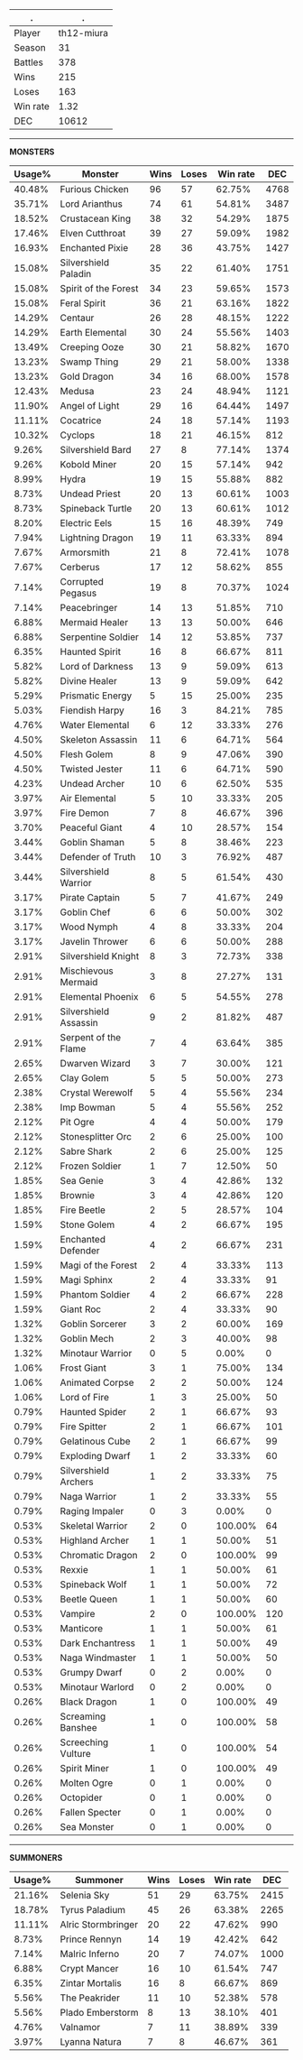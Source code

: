 .|.
|-|-
Player|th12-miura
Season|31
Battles|378
Wins|215
Loses|163
Win rate|1.32
DEC|10612

---
**MONSTERS**

Usage%|Monster|Wins|Loses|Win rate|DEC|
-|-|-|-|-|-|
40.48%|Furious Chicken|96|57|62.75%|4768|
35.71%|Lord Arianthus|74|61|54.81%|3487|
18.52%|Crustacean King|38|32|54.29%|1875|
17.46%|Elven Cutthroat|39|27|59.09%|1982|
16.93%|Enchanted Pixie|28|36|43.75%|1427|
15.08%|Silvershield Paladin|35|22|61.40%|1751|
15.08%|Spirit of the Forest|34|23|59.65%|1573|
15.08%|Feral Spirit|36|21|63.16%|1822|
14.29%|Centaur|26|28|48.15%|1222|
14.29%|Earth Elemental|30|24|55.56%|1403|
13.49%|Creeping Ooze|30|21|58.82%|1670|
13.23%|Swamp Thing|29|21|58.00%|1338|
13.23%|Gold Dragon|34|16|68.00%|1578|
12.43%|Medusa|23|24|48.94%|1121|
11.90%|Angel of Light|29|16|64.44%|1497|
11.11%|Cocatrice|24|18|57.14%|1193|
10.32%|Cyclops|18|21|46.15%|812|
9.26%|Silvershield Bard|27|8|77.14%|1374|
9.26%|Kobold Miner|20|15|57.14%|942|
8.99%|Hydra|19|15|55.88%|882|
8.73%|Undead Priest|20|13|60.61%|1003|
8.73%|Spineback Turtle|20|13|60.61%|1012|
8.20%|Electric Eels|15|16|48.39%|749|
7.94%|Lightning Dragon|19|11|63.33%|894|
7.67%|Armorsmith|21|8|72.41%|1078|
7.67%|Cerberus|17|12|58.62%|855|
7.14%|Corrupted Pegasus|19|8|70.37%|1024|
7.14%|Peacebringer|14|13|51.85%|710|
6.88%|Mermaid Healer|13|13|50.00%|646|
6.88%|Serpentine Soldier|14|12|53.85%|737|
6.35%|Haunted Spirit|16|8|66.67%|811|
5.82%|Lord of Darkness|13|9|59.09%|613|
5.82%|Divine Healer|13|9|59.09%|642|
5.29%|Prismatic Energy|5|15|25.00%|235|
5.03%|Fiendish Harpy|16|3|84.21%|785|
4.76%|Water Elemental|6|12|33.33%|276|
4.50%|Skeleton Assassin|11|6|64.71%|564|
4.50%|Flesh Golem|8|9|47.06%|390|
4.50%|Twisted Jester|11|6|64.71%|590|
4.23%|Undead Archer|10|6|62.50%|535|
3.97%|Air Elemental|5|10|33.33%|205|
3.97%|Fire Demon|7|8|46.67%|396|
3.70%|Peaceful Giant|4|10|28.57%|154|
3.44%|Goblin Shaman|5|8|38.46%|223|
3.44%|Defender of Truth|10|3|76.92%|487|
3.44%|Silvershield Warrior|8|5|61.54%|430|
3.17%|Pirate Captain|5|7|41.67%|249|
3.17%|Goblin Chef|6|6|50.00%|302|
3.17%|Wood Nymph|4|8|33.33%|204|
3.17%|Javelin Thrower|6|6|50.00%|288|
2.91%|Silvershield Knight|8|3|72.73%|338|
2.91%|Mischievous Mermaid|3|8|27.27%|131|
2.91%|Elemental Phoenix|6|5|54.55%|278|
2.91%|Silvershield Assassin|9|2|81.82%|487|
2.91%|Serpent of the Flame|7|4|63.64%|385|
2.65%|Dwarven Wizard|3|7|30.00%|121|
2.65%|Clay Golem|5|5|50.00%|273|
2.38%|Crystal Werewolf|5|4|55.56%|234|
2.38%|Imp Bowman|5|4|55.56%|252|
2.12%|Pit Ogre|4|4|50.00%|179|
2.12%|Stonesplitter Orc|2|6|25.00%|100|
2.12%|Sabre Shark|2|6|25.00%|125|
2.12%|Frozen Soldier|1|7|12.50%|50|
1.85%|Sea Genie|3|4|42.86%|132|
1.85%|Brownie|3|4|42.86%|120|
1.85%|Fire Beetle|2|5|28.57%|104|
1.59%|Stone Golem|4|2|66.67%|195|
1.59%|Enchanted Defender|4|2|66.67%|231|
1.59%|Magi of the Forest|2|4|33.33%|113|
1.59%|Magi Sphinx|2|4|33.33%|91|
1.59%|Phantom Soldier|4|2|66.67%|228|
1.59%|Giant Roc|2|4|33.33%|90|
1.32%|Goblin Sorcerer|3|2|60.00%|169|
1.32%|Goblin Mech|2|3|40.00%|98|
1.32%|Minotaur Warrior|0|5|0.00%|0|
1.06%|Frost Giant|3|1|75.00%|134|
1.06%|Animated Corpse|2|2|50.00%|124|
1.06%|Lord of Fire|1|3|25.00%|50|
0.79%|Haunted Spider|2|1|66.67%|93|
0.79%|Fire Spitter|2|1|66.67%|101|
0.79%|Gelatinous Cube|2|1|66.67%|99|
0.79%|Exploding Dwarf|1|2|33.33%|60|
0.79%|Silvershield Archers|1|2|33.33%|75|
0.79%|Naga Warrior|1|2|33.33%|55|
0.79%|Raging Impaler|0|3|0.00%|0|
0.53%|Skeletal Warrior|2|0|100.00%|64|
0.53%|Highland Archer|1|1|50.00%|51|
0.53%|Chromatic Dragon|2|0|100.00%|99|
0.53%|Rexxie|1|1|50.00%|61|
0.53%|Spineback Wolf|1|1|50.00%|72|
0.53%|Beetle Queen|1|1|50.00%|60|
0.53%|Vampire|2|0|100.00%|120|
0.53%|Manticore|1|1|50.00%|61|
0.53%|Dark Enchantress|1|1|50.00%|49|
0.53%|Naga Windmaster|1|1|50.00%|50|
0.53%|Grumpy Dwarf|0|2|0.00%|0|
0.53%|Minotaur Warlord|0|2|0.00%|0|
0.26%|Black Dragon|1|0|100.00%|49|
0.26%|Screaming Banshee|1|0|100.00%|58|
0.26%|Screeching Vulture|1|0|100.00%|54|
0.26%|Spirit Miner|1|0|100.00%|49|
0.26%|Molten Ogre|0|1|0.00%|0|
0.26%|Octopider|0|1|0.00%|0|
0.26%|Fallen Specter|0|1|0.00%|0|
0.26%|Sea Monster|0|1|0.00%|0|

---
**SUMMONERS**

Usage%|Summoner|Wins|Loses|Win rate|DEC|
-|-|-|-|-|-|
21.16%|Selenia Sky|51|29|63.75%|2415|
18.78%|Tyrus Paladium|45|26|63.38%|2265|
11.11%|Alric Stormbringer|20|22|47.62%|990|
8.73%|Prince Rennyn|14|19|42.42%|642|
7.14%|Malric Inferno|20|7|74.07%|1000|
6.88%|Crypt Mancer|16|10|61.54%|747|
6.35%|Zintar Mortalis|16|8|66.67%|869|
5.56%|The Peakrider|11|10|52.38%|578|
5.56%|Plado Emberstorm|8|13|38.10%|401|
4.76%|Valnamor|7|11|38.89%|339|
3.97%|Lyanna Natura|7|8|46.67%|361|
